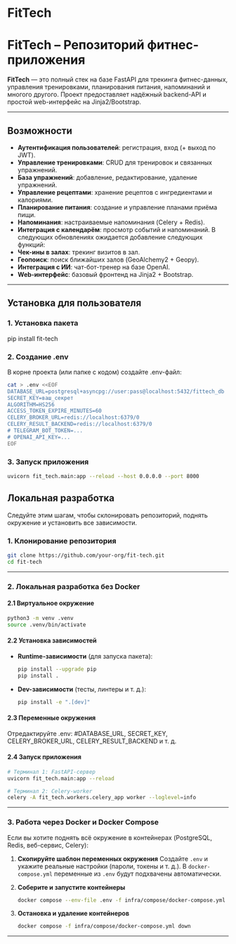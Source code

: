 # FitTech

# FitTech – Репозиторий фитнес-приложения

**FitTech** — это полный стек на базе FastAPI для трекинга фитнес-данных, управления тренировками, планирования питания, напоминаний и многого другого. Проект предоставляет надёжный backend-API и простой web-интерфейс на Jinja2/Bootstrap.

---

## Возможности

- **Аутентификация пользователей**: регистрация, вход (+ выход по JWT).  
- **Управление тренировками**: CRUD для тренировок и связанных упражнений.  
- **База упражнений**: добавление, редактирование, удаление упражнений.  
- **Управление рецептами**: хранение рецептов с ингредиентами и калориями.  
- **Планирование питания**: создание и управление планами приёма пищи.  
- **Напоминания**: настраиваемые напоминания (Celery + Redis).  
- **Интеграция с календарём**: просмотр событий и напоминаний.
В следующих обновлениях ожидается добавление следующих функций:
- **Чек-ины в залах**: трекинг визитов в зал.  
- **Геопоиск**: поиск ближайших залов (GeoAlchemy2 + Geopy).  
- **Интеграция с ИИ**: чат-бот-тренер на базе OpenAI.  
- **Web-интерфейс**: базовый фронтенд на Jinja2 + Bootstrap.

---
## Установка для пользователя
### 1. Установка пакета
pip install fit-tech

### 2. Создание .env
В корне проекта (или папке с кодом) создайте .env-файл:
``` bash
cat > .env <<EOF
DATABASE_URL=postgresql+asyncpg://user:pass@localhost:5432/fittech_db
SECRET_KEY=ваш_секрет
ALGORITHM=HS256
ACCESS_TOKEN_EXPIRE_MINUTES=60
CELERY_BROKER_URL=redis://localhost:6379/0
CELERY_RESULT_BACKEND=redis://localhost:6379/0
# TELEGRAM_BOT_TOKEN=...
# OPENAI_API_KEY=...
EOF
```
### 3. Запуск приложения
```bash
uvicorn fit_tech.main:app --reload --host 0.0.0.0 --port 8000
```
## Локальная разработка

Следуйте этим шагам, чтобы склонировать репозиторий, поднять окружение и установить все зависимости.

### 1. Клонирование репозитория

```bash
git clone https://github.com/your-org/fit-tech.git
cd fit-tech
```

---

### 2. Локальная разработка без Docker

#### 2.1 Виртуальное окружение

```bash
python3 -m venv .venv
source .venv/bin/activate
```

#### 2.2 Установка зависимостей

* **Runtime-зависимости** (для запуска пакета):

  ```bash
  pip install --upgrade pip
  pip install .
  ```
* **Dev-зависимости** (тесты, линтеры и т. д.):

  ```bash
  pip install -e ".[dev]"
  ```

#### 2.3 Переменные окружения
Отредактируйте .env:
#DATABASE_URL, SECRET_KEY, CELERY_BROKER_URL, CELERY_RESULT_BACKEND и т. д.

#### 2.4 Запуск приложения

```bash
# Терминал 1: FastAPI-сервер
uvicorn fit_tech.main:app --reload

# Терминал 2: Celery-worker
celery -A fit_tech.workers.celery_app worker --loglevel=info
```
---

### 3. Работа через Docker и Docker Compose

Если вы хотите поднять всё окружение в контейнерах (PostgreSQL, Redis, веб-сервис, Celery):

1. **Скопируйте шаблон переменных окружения**
   Создайте `.env` и укажите реальные настройки (пароли, токены и т. д.).
   В `docker-compose.yml` переменные из `.env` будут подхвачены автоматически.

2. **Соберите и запустите контейнеры**

   ```bash
   docker compose --env-file .env -f infra/compose/docker-compose.yml up --build
   ```
3. **Остановка и удаление контейнеров**

   ```bash
   docker compose -f infra/compose/docker-compose.yml down
   ```

---



